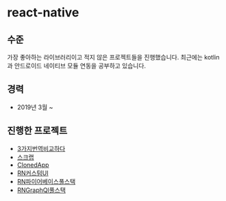 # react-native

## 수준
가장 좋아하는 라이브러리이고 적지 않은 프로젝트들을 진행했습니다. 최근에는 kotlin과 안드로이드 네이티브 모듈 연동을 공부하고 있습니다.
## 경력
- 2019년 3월 ~
## 진행한 프로젝트
- [3가지번역비교하다](../2019/3가지번역비교하다.md)
- [스크랩](../2019/스크랩.md)
- [ClonedApp](../2020/ClonedApp.md)
- [RN커스텀UI](../2020/RN커스텀UI.md)
- [RN파이어베이스풀스택](../2020/RN파이어베이스풀스택.md)
- [RNGraphQl풀스택](../2020/RNGraphQl풀스택.md)